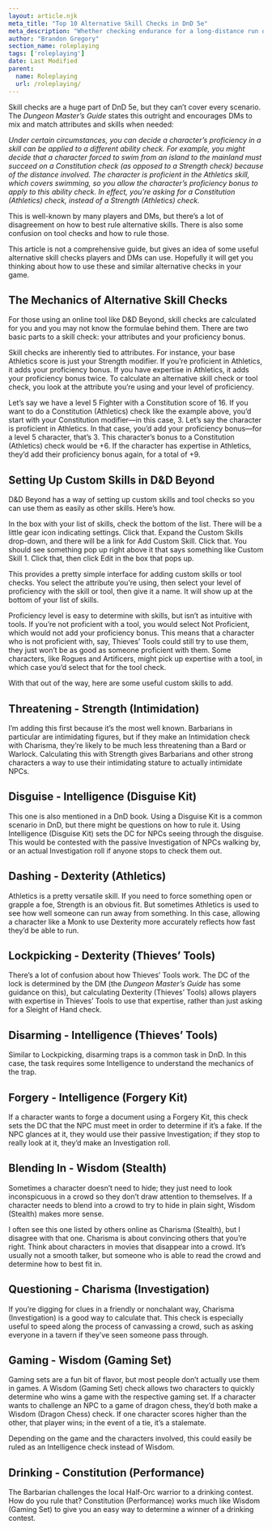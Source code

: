 ```yaml
---
layout: article.njk
meta_title: "Top 10 Alternative Skill Checks in DnD 5e"
meta_description: "Whether checking endurance for a long-distance run or intimidation by physicality, some alternative skill checks allow players to shine. Here are some common ones."
author: "Brandon Gregory"
section_name: roleplaying
tags: ['roleplaying']
date: Last Modified
parent:
  name: Roleplaying
  url: /roleplaying/
---
```


Skill checks are a huge part of DnD 5e, but they can’t cover every scenario. The _Dungeon Master’s Guide_ states this outright and encourages DMs to mix and match attributes and skills when needed:

_Under certain circumstances, you can decide a character’s proficiency in a skill can be applied to a different ability check. For example, you might decide that a character forced to swim from an island to the mainland must succeed on a Constitution check (as opposed to a Strength check) because of the distance involved. The character is proficient in the Athletics skill, which covers swimming, so you allow the character’s proficiency bonus to apply to this ability check. In effect, you’re asking for a Constitution (Athletics) check, instead of a Strength (Athletics) check._

This is well-known by many players and DMs, but there’s a lot of disagreement on how to best rule alternative skills. There is also some confusion on tool checks and how to rule those.

This article is not a comprehensive guide, but gives an idea of some useful alternative skill checks players and DMs can use. Hopefully it will get you thinking about how to use these and similar alternative checks in your game.


## The Mechanics of Alternative Skill Checks

For those using an online tool like D&D Beyond, skill checks are calculated for you and you may not know the formulae behind them. There are two basic parts to a skill check: your attributes and your proficiency bonus.

Skill checks are inherently tied to attributes. For instance, your base Athletics score is just your Strength modifier. If you’re proficient in Athletics, it adds your proficiency bonus. If you have expertise in Athletics, it adds your proficiency bonus twice. To calculate an alternative skill check or tool check, you look at the attribute you’re using and your level of proficiency.

Let’s say we have a level 5 Fighter with a Constitution score of 16. If you want to do a Constitution (Athletics) check like the example above, you’d start with your Constitution modifier—in this case, 3. Let’s say the character is proficient in Athletics. In that case, you’d add your proficiency bonus—for a level 5 character, that’s 3. This character’s bonus to a Constitution (Athletics) check would be +6. If the character has expertise in Athletics, they’d add their proficiency bonus again, for a total of +9.


## Setting Up Custom Skills in D&D Beyond

D&D Beyond has a way of setting up custom skills and tool checks so you can use them as easily as other skills. Here’s how.

In the box with your list of skills, check the bottom of the list. There will be a little gear icon indicating settings. Click that. Expand the Custom Skills drop-down, and there will be a link for Add Custom Skill. Click that. You should see something pop up right above it that says something like Custom Skill 1. Click that, then click Edit in the box that pops up.

This provides a pretty simple interface for adding custom skills or tool checks. You select the attribute you’re using, then select your level of proficiency with the skill or tool, then give it a name. It will show up at the bottom of your list of skills.

Proficiency level is easy to determine with skills, but isn’t as intuitive with tools. If you’re not proficient with a tool, you would select Not Proficient, which would not add your proficiency bonus. This means that a character who is not proficient with, say, Thieves’ Tools could still try to use them, they just won’t be as good as someone proficient with them. Some characters, like Rogues and Artificers, might pick up expertise with a tool, in which case you’d select that for the tool check.

With that out of the way, here are some useful custom skills to add.


## Threatening - Strength (Intimidation)

I’m adding this first because it’s the most well known. Barbarians in particular are intimidating figures, but if they make an Intimidation check with Charisma, they’re likely to be much less threatening than a Bard or Warlock. Calculating this with Strength gives Barbarians and other strong characters a way to use their intimidating stature to actually intimidate NPCs.


## Disguise - Intelligence (Disguise Kit)

This one is also mentioned in a DnD book. Using a Disguise Kit is a common scenario in DnD, but there might be questions on how to rule it. Using Intelligence (Disguise Kit) sets the DC for NPCs seeing through the disguise. This would be contested with the passive Investigation of NPCs walking by, or an actual Investigation roll if anyone stops to check them out.


## Dashing - Dexterity (Athletics)

Athletics is a pretty versatile skill. If you need to force something open or grapple a foe, Strength is an obvious fit. But sometimes Athletics is used to see how well someone can run away from something. In this case, allowing a character like a Monk to use Dexterity more accurately reflects how fast they’d be able to run.


## Lockpicking - Dexterity (Thieves’ Tools)

There’s a lot of confusion about how Thieves’ Tools work. The DC of the lock is determined by the DM (the _Dungeon Master’s Guide_ has some guidance on this), but calculating Dexterity (Thieves’ Tools) allows players with expertise in Thieves’ Tools to use that expertise, rather than just asking for a Sleight of Hand check.


## Disarming - Intelligence (Thieves’ Tools)

Similar to Lockpicking, disarming traps is a common task in DnD. In this case, the task requires some Intelligence to understand the mechanics of the trap.


## Forgery - Intelligence (Forgery Kit)

If a character wants to forge a document using a Forgery Kit, this check sets the DC that the NPC must meet in order to determine if it’s a fake. If the NPC glances at it, they would use their passive Investigation; if they stop to really look at it, they’d make an Investigation roll.


## Blending In - Wisdom (Stealth)

Sometimes a character doesn’t need to hide; they just need to look inconspicuous in a crowd so they don’t draw attention to themselves. If a character needs to blend into a crowd to try to hide in plain sight, Wisdom (Stealth) makes more sense.

I often see this one listed by others online as Charisma (Stealth), but I disagree with that one. Charisma is about convincing others that you’re right. Think about characters in movies that disappear into a crowd. It’s usually not a smooth talker, but someone who is able to read the crowd and determine how to best fit in.


## Questioning - Charisma (Investigation)

If you’re digging for clues in a friendly or nonchalant way, Charisma (Investigation) is a good way to calculate that. This check is especially useful to speed along the process of canvassing a crowd, such as asking everyone in a tavern if they’ve seen someone pass through.


## Gaming - Wisdom (Gaming Set)

Gaming sets are a fun bit of flavor, but most people don’t actually use them in games. A Wisdom (Gaming Set) check allows two characters to quickly determine who wins a game with the respective gaming set. If a character wants to challenge an NPC to a game of dragon chess, they’d both make a Wisdom (Dragon Chess) check. If one character scores higher than the other, that player wins; in the event of a tie, it’s a stalemate.

Depending on the game and the characters involved, this could easily be ruled as an Intelligence check instead of Wisdom. 


## Drinking - Constitution (Performance)

The Barbarian challenges the local Half-Orc warrior to a drinking contest. How do you rule that? Constitution (Performance) works much like Wisdom (Gaming Set) to give you an easy way to determine a winner of a drinking contest.
